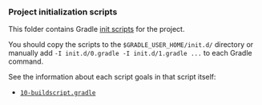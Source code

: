 ### Project initialization scripts
This folder contains Gradle [init scripts][00] for the project.

You should copy the scripts to the `$GRADLE_USER_HOME/init.d/` directory
or manually add `-I init.d/0.gradle -I init.d/1.gradle ...` to each Gradle command.

See the information about each script goals in that script itself:
- [`10-buildscript.gradle`][000]

[00]: https://docs.gradle.org/current/userguide/init_scripts.html
[000]: 10-buildscript.gradle
